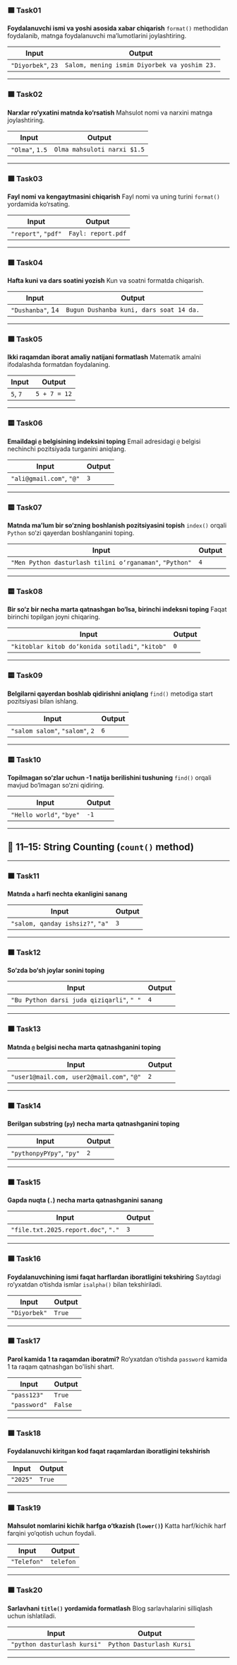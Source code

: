 ### 🟩 Task01

**Foydalanuvchi ismi va yoshi asosida xabar chiqarish**
`format()` methodidan foydalanib, matnga foydalanuvchi ma’lumotlarini joylashtiring.

| Input                                                           | Output                                       |
| --------------------------------------------------------------- | -------------------------------------------- |
| `"Diyorbek"`, `23` | `Salom, mening ismim Diyorbek va yoshim 23.` |

---

### 🟩 Task02

**Narxlar ro‘yxatini matnda ko‘rsatish**
Mahsulot nomi va narxini matnga joylashtiring.

| Input                                          | Output                      |
| ---------------------------------------------- | --------------------------- |
| `"Olma"`, `1.5` | `Olma mahsuloti narxi $1.5` |

---

### 🟩 Task03

**Fayl nomi va kengaytmasini chiqarish**
Fayl nomi va uning turini `format()` yordamida ko‘rsating.

| Input                                   | Output             |
| --------------------------------------- | ------------------ |
| `"report"`, `"pdf"` | `Fayl: report.pdf` |

---

### 🟩 Task04

**Hafta kuni va dars soatini yozish**
Kun va soatni formatda chiqarish.

| Input                                                      | Output                                  |
| ---------------------------------------------------------- | --------------------------------------- |
| `"Dushanba"`, 1`4` | `Bugun Dushanba kuni, dars soat 14 da.` |

---

### 🟩 Task05

**Ikki raqamdan iborat amaliy natijani formatlash**
Matematik amalni ifodalashda formatdan foydalaning.

| Input                             | Output       |
| --------------------------------- | ------------ |
| `5`, `7` | `5 + 7 = 12` |

---

### 🟨 Task06

**Emaildagi `@` belgisining indeksini toping**
Email adresidagi `@` belgisi nechinchi pozitsiyada turganini aniqlang.

| Input                       | Output |
| --------------------------- | ------ |
| `"ali@gmail.com"`, `"@"` | `3`    |

---

### 🟨 Task07

**Matnda ma’lum bir so‘zning boshlanish pozitsiyasini topish**
`index()` orqali `Python` so‘zi qayerdan boshlanganini toping.

| Input                                                       | Output |
| ----------------------------------------------------------- | ------ |
| `"Men Python dasturlash tilini o‘rganaman"`, `"Python"` | `4`    |

---

### 🟨 Task08

**Bir so‘z bir necha marta qatnashgan bo‘lsa, birinchi indeksni toping**
Faqat birinchi topilgan joyni chiqaring.

| Input                                               | Output |
| --------------------------------------------------- | ------ |
| `"kitoblar kitob do‘konida sotiladi"`, `"kitob"` | `0`    |

---

### 🟨 Task09

**Belgilarni qayerdan boshlab qidirishni aniqlang**
`find()` metodiga start pozitsiyasi bilan ishlang.

| Input                            | Output |
| -------------------------------- | ------ |
| `"salom salom"`, `"salom"`, `2` | `6`    |

---

### 🟨 Task10

**Topilmagan so‘zlar uchun -1 natija berilishini tushuning**
`find()` orqali mavjud bo‘lmagan so‘zni qidiring.

| Input                       | Output |
| --------------------------- | ------ |
| `"Hello world"`, `"bye"` | `-1`   |

---

## 🔢 **11–15: String Counting (`count()` method)**

---

### 🟧 Task11

**Matnda `a` harfi nechta ekanligini sanang**

| Input                                | Output |
| ------------------------------------ | ------ |
| `"salom, qanday ishsiz?"`, `"a"` | `3`    |

---

### 🟧 Task12

**So‘zda bo‘sh joylar sonini toping**

| Input                                         | Output |
| --------------------------------------------- | ------ |
| `"Bu Python darsi juda qiziqarli"`, `" "` | `4`    |

---

### 🟧 Task13

**Matnda `@` belgisi necha marta qatnashganini toping**

| Input                                         | Output |
| --------------------------------------------- | ------ |
| `"user1@mail.com, user2@mail.com"`, `"@"` | `2`    |

---

### 🟧 Task14

**Berilgan substring (`py`) necha marta qatnashganini toping**

| Input                        | Output |
| ---------------------------- | ------ |
| `"pythonpyPYpy"`, `"py"` | `2`    |

---

### 🟧 Task15

**Gapda nuqta (`.`) necha marta qatnashganini sanang**

| Input                                   | Output |
| --------------------------------------- | ------ |
| `"file.txt.2025.report.doc"`, `"."` | `3`    |

---

### 🟦 Task16

**Foydalanuvchining ismi faqat harflardan iboratligini tekshiring**
Saytdagi ro‘yxatdan o‘tishda ismlar `isalpha()` bilan tekshiriladi.

| Input                  | Output |
| ---------------------- | ------ |
| `"Diyorbek"` | `True` |

---

### 🟦 Task17

**Parol kamida 1 ta raqamdan iboratmi?**
Ro‘yxatdan o‘tishda `password` kamida 1 ta raqam qatnashgan bo'lishi shart.

| Input                 | Output  |
| --------------------- | ------- |
| `"pass123"` | `True` |
| `"password"` | `False` |

---

### 🟦 Task18

**Foydalanuvchi kiritgan kod faqat raqamlardan iboratligini tekshirish**

| Input              | Output |
| ------------------ | ------ |
| `"2025"` | `True` |

---

### 🟦 Task19

**Mahsulot nomlarini kichik harfga o‘tkazish (`lower()`)**
Katta harf/kichik harf farqini yo‘qotish uchun foydali.

| Input               | Output    |
| ------------------- | --------- |
| `"Telefon"` | `telefon` |

---

### 🟦 Task20

**Sarlavhani `title()` yordamida formatlash**
Blog sarlavhalarini silliqlash uchun ishlatiladi.

| Input                               | Output                    |
| ----------------------------------- | ------------------------- |
| `"python dasturlash kursi"` | `Python Dasturlash Kursi` |

---

